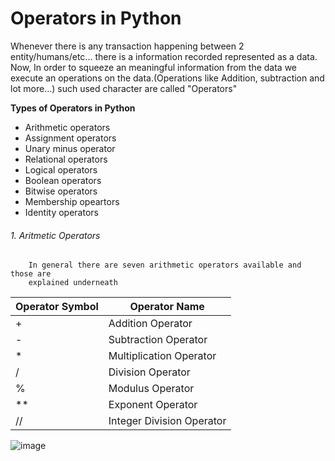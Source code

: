 # Operators in Python
Whenever there is any transaction happening between 2 entity/humans/etc... there is a information 
recorded represented as a data. Now, In order to squeeze an meaningful information from the data 
we execute an operations on the data.(Operations like Addition, subtraction and lot more...)
such used character are called "Operators"


**Types of Operators in Python**
- Arithmetic operators
- Assignment operators
- Unary minus operator
- Relational operators
- Logical operators
- Boolean operators
- Bitwise operators
- Membership opeartors
- Identity operators

###### 1. Aritmetic Operators
```
	In general there are seven arithmetic operators available and those are 
	explained underneath
```
| Operator Symbol | Operator Name |
| --- | --- |
| + | Addition Operator |
| - | Subtraction Operator |
| * | Multiplication Operator |
| / | Division Operator |
| % | Modulus Operator |
| ** | Exponent Operator |
| // | Integer Division Operator |
![image](https://s3.ap-south-1.amazonaws.com/vbpythoncodes/arithmetic-flowchart.png)
